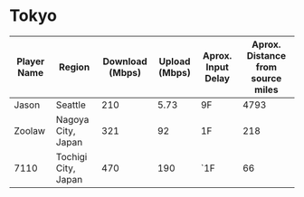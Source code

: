 # Tokyo

| Player Name | Region | Download (Mbps) | Upload (Mbps) | Aprox. Input Delay | Aprox. Distance from source miles | 
|-|-|-|-|-|-|
| Jason | Seattle | 210 | 5.73 | 9F | 4793 |  
| Zoolaw | Nagoya City, Japan | 321 | 92 | 1F | 218 |  
| 7110 | Tochigi City, Japan | 470 | 190 | `1F | 66 |  
